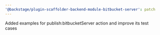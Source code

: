 ```yaml
---
'@backstage/plugin-scaffolder-backend-module-bitbucket-server': patch
---
```


Added examples for publish:bitbucketServer action and improve its test cases
